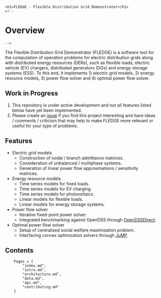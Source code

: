 ```@raw html
<h1>FLEDGE - Flexible Distribution Grid Demonstrator</h1>
<!--
```

# Overview

```@raw html
-->
```

The Flexible Distribution Grid Demonstrator (FLEDGE) is a software tool for the computation of operation problems for electric distribution grids along with distributed energy resources (DERs), such as flexible loads, electric vehicle (EV) chargers, distributed generators (DGs) and energy storage systems (ESS). To this end, it implements 1) electric grid models, 2) energy resource models, 3) power flow solver and 4) optimal power flow solver.

## Work in Progress

1. This repository is under active development and not all features listed below have yet been implemented.
2. Please create an [issue](https://github.com/TUMCREATE-ESTL/FLEDGE.jl/issues) if you find this project interesting and have ideas / comments / criticism that may help to make FLEDGE more relevant or useful for your type of problems.

## Features

- Electric grid models
    - Construction of nodal / branch admittance matrices.
    - Consideration of unbalanced / multiphase systems.
    - Generation of linear power flow approximations / sensitivity matrices.
- Energy resource models
    - Time series models for fixed loads.
    - Time series models for EV charging.
    - Time series models for photovoltaics.
    - Linear models for flexible loads.
    - Linear models for energy storage systems.
- Power flow solver
    - Iterative fixed-point power solver.
    - Integrated benchmarking against OpenDSS through [OpenDSSDirect](https://github.com/dss-extensions/OpenDSSDirect.jl).
- Optimal power flow solver
    - Setup of centralized social welfare maximization problem.
    - Interfacing convex optimization solvers through [JuMP](https://github.com/JuliaOpt/JuMP.jl).

## Contents

```@contents
    Pages = [
        "index.md",
        "intro.md",
        "architecture.md",
        "data.md",
        "api.md",
        "contributing.md"
    ]
```
